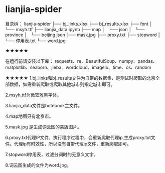 # lianjia-spider
目录树：
lianjia-spider
├── bj_links.xlsx
├── bj_results.xlsx
├── font
│   └── msyh.ttf
├── lianjia_data.ipynb
├── map
│   └── json
│       └── province
│           └── beijing.json
├── mask.jpg
├── proxy.txt
├── stopword
│   └── 停用表.txt
└── word.jpg


★★★★★

在运行前请安装以下库：
requests、re、BeautifulSoup、numpy、pandas、matplotlib、seaborn、jieba、wordcloud、imageio、time、os、random

★★★★★
1.bj_links和bj_results文件为自带的数据集，是测试时爬取的北京全部数据，如需重新爬取或爬取其他城市则指定城市即可。

2.msyh.ttf为微软雅黑字体。

3.lianjia_data文件是botebook主文件。

4.map地图只有北京市。

5.mask.jpg 是生成词云图的蒙版图片。

6.proxy.txt代理IP文件，执行程序过程中，会重新爬取代理ip,生成proxy.txt文件。代理ip有时效性，所以没有自带代理ip文件，重新爬取即可。

7.stopword停用表，过滤分词时的无意义文字。

8.词云图生成的文件为word.jpg。

